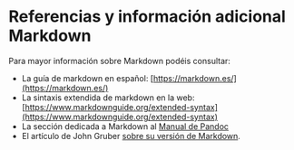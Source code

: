 # Referencias y información adicional Markdown

Para mayor información sobre Markdown podéis consultar:

* La guía de markdown en español: [https://markdown.es/](https://markdown.es/) 
* La sintaxis extendida de markdown en la web: [https://www.markdownguide.org/extended-syntax](https://www.markdownguide.org/extended-syntax)
* La sección dedicada a Markdown al [Manual de Pandoc](https://pandoc.org/manual.html#pandocs-markdown)
* El artículo de John Gruber [sobre su versión de Markdown](https://daringfireball.net/projects/markdown/syntax).
